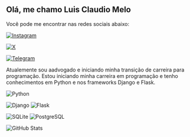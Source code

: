 ## Olá, me chamo Luis Claudio Melo

Você pode me encontrar nas redes sociais abaixo:

[![Instagram](https://img.shields.io/badge/-Instagram-%23E4405F?style=for-the-badge&logo=instagram&logoColor=white)](https://www.instagram.com/drluisclaudiocsmelo/)

[![X](https://img.shields.io/badge/X-000?style=for-the-badge&logo=x)](https://x.com/LuisCCSMelo)

[![Telegram](https://img.shields.io/badge/Telegram-000?style=for-the-badge&logo=telegram&logoColor=2CA5E0)](https://t.me/LuisClaudioMelo)

Atualemente sou aadvogado e iniciando minha transição de carreira para programação.
Estou iniciando minha carreira em programação e tenho conhecimentos em Python e nos frameworks Django e Flask.

![Python](https://img.shields.io/badge/python-3670A0?style=for-the-badge&logo=python&logoColor=ffdd54) 

![Django](https://img.shields.io/badge/django-%23092E20.svg?style=for-the-badge&logo=django&logoColor=white) ![Flask](https://img.shields.io/badge/flask-%23000.svg?style=for-the-badge&logo=flask&logoColor=white) 

![SQLite](https://img.shields.io/badge/SQLite-000?style=for-the-badge&logo=sqlite&logoColor=07405E) 	![PostgreSQL](https://img.shields.io/badge/PostgreSQL-000?style=for-the-badge&logo=postgresql)

![GitHub Stats](https://github-readme-stats.vercel.app/api?username=LuisClaudioMelo&theme=transparent&bg_color=000&border_color=30A3DC&show_icons=true&icon_color=30A3DC&title_color=E94D5F&text_color=FFF)